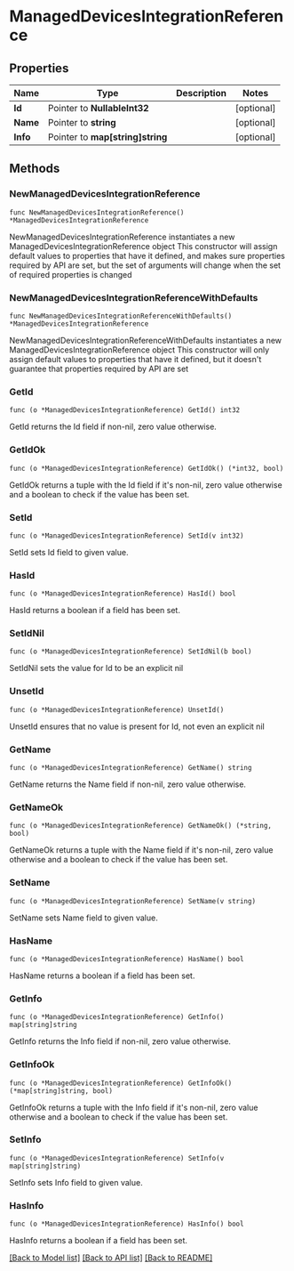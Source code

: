 # ManagedDevicesIntegrationReference

## Properties

Name | Type | Description | Notes
------------ | ------------- | ------------- | -------------
**Id** | Pointer to **NullableInt32** |  | [optional] 
**Name** | Pointer to **string** |  | [optional] 
**Info** | Pointer to **map[string]string** |  | [optional] 

## Methods

### NewManagedDevicesIntegrationReference

`func NewManagedDevicesIntegrationReference() *ManagedDevicesIntegrationReference`

NewManagedDevicesIntegrationReference instantiates a new ManagedDevicesIntegrationReference object
This constructor will assign default values to properties that have it defined,
and makes sure properties required by API are set, but the set of arguments
will change when the set of required properties is changed

### NewManagedDevicesIntegrationReferenceWithDefaults

`func NewManagedDevicesIntegrationReferenceWithDefaults() *ManagedDevicesIntegrationReference`

NewManagedDevicesIntegrationReferenceWithDefaults instantiates a new ManagedDevicesIntegrationReference object
This constructor will only assign default values to properties that have it defined,
but it doesn't guarantee that properties required by API are set

### GetId

`func (o *ManagedDevicesIntegrationReference) GetId() int32`

GetId returns the Id field if non-nil, zero value otherwise.

### GetIdOk

`func (o *ManagedDevicesIntegrationReference) GetIdOk() (*int32, bool)`

GetIdOk returns a tuple with the Id field if it's non-nil, zero value otherwise
and a boolean to check if the value has been set.

### SetId

`func (o *ManagedDevicesIntegrationReference) SetId(v int32)`

SetId sets Id field to given value.

### HasId

`func (o *ManagedDevicesIntegrationReference) HasId() bool`

HasId returns a boolean if a field has been set.

### SetIdNil

`func (o *ManagedDevicesIntegrationReference) SetIdNil(b bool)`

 SetIdNil sets the value for Id to be an explicit nil

### UnsetId
`func (o *ManagedDevicesIntegrationReference) UnsetId()`

UnsetId ensures that no value is present for Id, not even an explicit nil
### GetName

`func (o *ManagedDevicesIntegrationReference) GetName() string`

GetName returns the Name field if non-nil, zero value otherwise.

### GetNameOk

`func (o *ManagedDevicesIntegrationReference) GetNameOk() (*string, bool)`

GetNameOk returns a tuple with the Name field if it's non-nil, zero value otherwise
and a boolean to check if the value has been set.

### SetName

`func (o *ManagedDevicesIntegrationReference) SetName(v string)`

SetName sets Name field to given value.

### HasName

`func (o *ManagedDevicesIntegrationReference) HasName() bool`

HasName returns a boolean if a field has been set.

### GetInfo

`func (o *ManagedDevicesIntegrationReference) GetInfo() map[string]string`

GetInfo returns the Info field if non-nil, zero value otherwise.

### GetInfoOk

`func (o *ManagedDevicesIntegrationReference) GetInfoOk() (*map[string]string, bool)`

GetInfoOk returns a tuple with the Info field if it's non-nil, zero value otherwise
and a boolean to check if the value has been set.

### SetInfo

`func (o *ManagedDevicesIntegrationReference) SetInfo(v map[string]string)`

SetInfo sets Info field to given value.

### HasInfo

`func (o *ManagedDevicesIntegrationReference) HasInfo() bool`

HasInfo returns a boolean if a field has been set.


[[Back to Model list]](../README.md#documentation-for-models) [[Back to API list]](../README.md#documentation-for-api-endpoints) [[Back to README]](../README.md)


